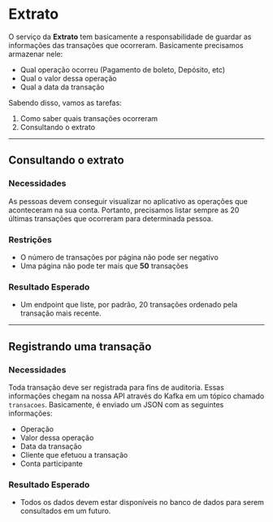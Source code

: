 # Extrato

O serviço da **Extrato** tem basicamente a responsabilidade de guardar as informações das transações que ocorreram. Basicamente precisamos armazenar nele:
- Qual operação ocorreu (Pagamento de boleto, Depósito, etc)
- Qual o valor dessa operação
- Qual a data da transação

Sabendo disso, vamos as tarefas:

1. Como saber quais transações ocorreram
2. Consultando o extrato

---

## Consultando o extrato

### Necessidades

As pessoas devem conseguir visualizar no aplicativo as operações que aconteceram na sua conta. Portanto, precisamos listar sempre as 20 últimas transações que ocorreram para determinada pessoa. 

### Restrições

- O número de transações por página não pode ser negativo
- Uma página não pode ter mais que **50** transações
   
### Resultado Esperado

- Um endpoint que liste, por padrão, 20 transações ordenado pela transação mais recente.

---

## Registrando uma transação

### Necessidades

Toda transação deve ser registrada para fins de auditoria. Essas informações chegam na nossa API através do Kafka em um tópico chamado `transacoes`. Basicamente, é enviado um JSON com as seguintes informações:

- Operação
- Valor dessa operação
- Data da transação
- Cliente que efetuou a transação
- Conta participante
   
### Resultado Esperado

- Todos os dados devem estar disponíveis no banco de dados para serem consultados em um futuro.

